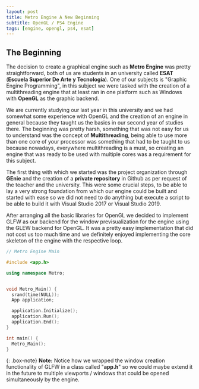 ```yaml
---
layout: post
title: Metro Engine A New Beginning
subtitle: OpenGL / PS4 Engine
tags: [engine, opengl, ps4, esat]
---
```


## The Beginning

  The decision to create a graphical engine such as **Metro Engine** was pretty straightforward, both of us are students in an university called **ESAT** (__Escuela Superior De Arte y Tecnología__). One of our subjects is "Graphic Engine Programming", in this subject we were tasked with the creation of a multithreading engine that at least ran in one platform such as Windows with **OpenGL** as the graphic backend.

  We are currently studying our last year in this university and we had somewhat some experience with OpenGL and the creation of an engine in general because they taught us the basics in our second year of studies there. The beginning was pretty harsh, something that was not easy for us to understand was the concept of **Multithreading**, being able to use more than one core of your processor was something that had to be taught to us because nowadays, everywhere multithreading is a must, so creating an engine that was ready to be used with multiple cores was a requirement for this subject.

  The first thing with which we started was the project organization through **GEnie** and the creation of a **private repository** in Github as per request of the teacher and the university. This were some crucial steps, to be able to lay a very strong foundation from which our engine could be built and started with ease so we did not need to do anything but execute a script to be able to build it with Visual Studio 2017 or Visual Studio 2019.

  After arranging all the basic libraries for OpenGL we decided to implement GLFW as our backend for the window previsualization for the engine using the GLEW backend for OpenGL. It was a pretty easy implementation that did not cost us too much time and we definitely enjoyed implementing the core skeleton of the engine with the respective loop.

```cpp
// Metro Engine Main

#include <app.h>

using namespace Metro;


void Metro_Main() {
  srand(time(NULL));
  App application;

  application.Initialize();
  application.Run();
  application.End();
}

int main() {
  Metro_Main();
}

```

{: .box-note}
**Note:** Notice how we wrapped the window creation functionality of GLFW in a class called "**app.h**" so we could maybe extend it in the future to multiple viewports / windows that could be opened simultaneously by the engine.



